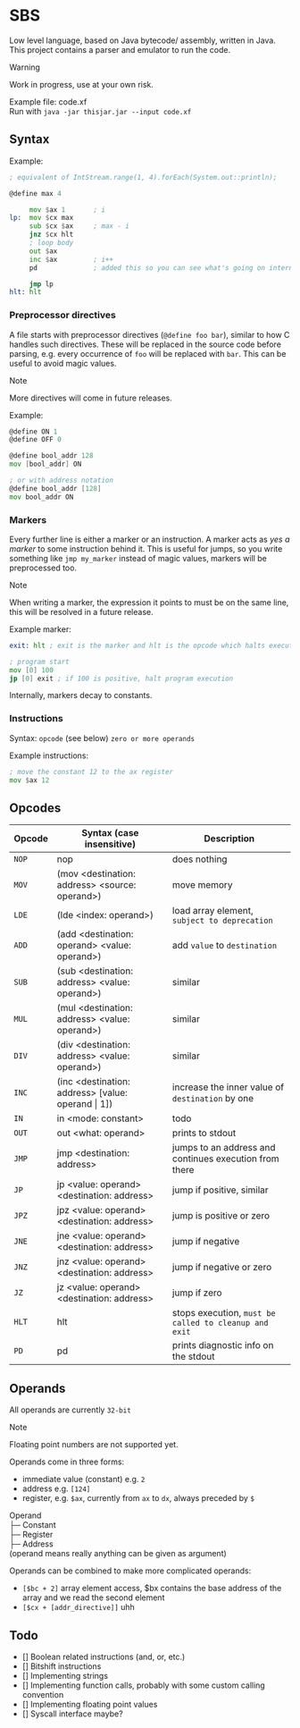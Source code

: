 # SBS
Low level language, based on Java bytecode/ assembly, written in Java.  
This project contains a parser and emulator to run the code.

> [!WARNING]
> Work in progress, use at your own risk.

Example file: code.xf  
Run with `java -jar thisjar.jar --input code.xf`

## Syntax

Example:

```asm
; equivalent of IntStream.range(1, 4).forEach(System.out::println);

@define max 4

     mov $ax 1       ; i
lp:  mov $cx max
     sub $cx $ax     ; max - i
     jnz $cx hlt
     ; loop body
     out $ax
     inc $ax         ; i++
     pd              ; added this so you can see what's going on internally (print diagnostics)

     jmp lp
hlt: hlt
```

### Preprocessor directives

A file starts with preprocessor directives (`@define foo bar`), similar to how C handles such directives.
These will be replaced in the source code before parsing, e.g. every occurrence of `foo` will be replaced with `bar`.
This can be useful to avoid magic values.  
> [!NOTE]
> More directives will come in future releases.

Example:

```asm
@define ON 1
@define OFF 0

@define bool_addr 128
mov [bool_addr] ON

; or with address notation
@define bool_addr [128]
mov bool_addr ON
```

### Markers

Every further line is either a marker or an instruction. A marker acts as *yes a marker* to some instruction behind it.
This is useful for jumps, so you write something like `jmp my_marker` instead of magic values, markers will be preprocessed too.  
> [!NOTE]
> When writing a marker, the expression it points to must be on the same line, this will be resolved in a future release.

Example marker:

```asm
exit: hlt ; exit is the marker and hlt is the opcode which halts execution of the program

; program start
mov [0] 100
jp [0] exit ; if 100 is positive, halt program execution
```

Internally, markers decay to constants.

### Instructions

Syntax: `opcode` (see below) `zero or more operands`

Example instructions:

```asm
; move the constant 12 to the ax register
mov $ax 12
```

## Opcodes

| Opcode | Syntax (case insensitive)                            | Description                                            |
|--------|------------------------------------------------------|--------------------------------------------------------|
| `NOP`  | nop                                                  | does nothing                                           |
| `MOV`  | (mov <destination: address> <source: operand>)       | move memory                                            |
| `LDE`  | (lde <array start offset: operand> <index: operand>) | load array element, `subject to deprecation`           |
| `ADD`  | (add <destination: operand> <value: operand>)        | add `value` to `destination`                           |
| `SUB`  | (sub <destination: address> <value: operand>)        | similar                                                |
| `MUL`  | (mul <destination: address> <value: operand>)        | similar                                                |
| `DIV`  | (div <destination: address> <value: operand>)        | similar                                                |
| `INC`  | (inc <destination: address> \[value: operand \| 1])  | increase the inner value of `destination` by one       |
| `IN`   | in <mode: constant>                                  | todo                                                   |
| `OUT`  | out <what: operand>                                  | prints to stdout                                       |
| `JMP`  | jmp <destination: address>                           | jumps to an address and continues execution from there |
| `JP`   | jp <value: operand> <destination: address>           | jump if positive, similar                              |
| `JPZ`  | jpz <value: operand> <destination: address>          | jump is positive or zero                               |
| `JNE`  | jne <value: operand> <destination: address>          | jump if negative                                       |
| `JNZ`  | jnz <value: operand> <destination: address>          | jump if negative or zero                               |
| `JZ`   | jz <value: operand> <destination: address>           | jump if zero                                           |
| `HLT`  | hlt                                                  | stops execution, `must be called to cleanup and exit`  |
| `PD`   | pd                                                   | prints diagnostic info on the stdout                   |

## Operands

All operands are currently `32-bit`

> [!NOTE]
> Floating point numbers are not supported yet.

Operands come in three forms:
- immediate value (constant) e.g. `2`
- address e.g. `[124]`
- register, e.g. `$ax`, currently from `ax` to `dx`, always preceded by `$`

Operand  
├─ Constant  
├─ Register  
├─ Address  
(operand means really anything can be given as argument)

Operands can be combined to make more complicated operands:
- `[$bc + 2]` array element access, $bx contains the base address of the array and we read the second element
- `[$cx + [addr_directive]]` uhh

## Todo

- [] Boolean related instructions (and, or, etc.)
- [] Bitshift instructions
- [] Implementing strings
- [] Implementing function calls, probably with some custom calling convention
- [] Implementing floating point values
- [] Syscall interface maybe?
